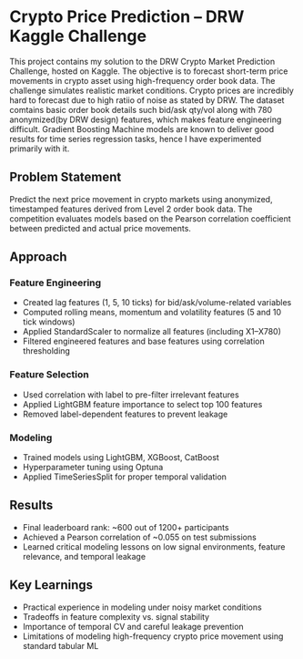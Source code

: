 # Crypto Price Prediction – DRW Kaggle Challenge
This project contains my solution to the DRW Crypto Market Prediction Challenge, hosted on Kaggle. The objective is to forecast short-term price movements in crypto asset using high-frequency order book data. The challenge simulates realistic market conditions. Crypto prices are incredibly hard to forecast due to high ratiio of noise as stated by DRW. The dataset comtains basic order book details such bid/ask qty/vol along with 780 anonymized(by DRW design) features, which makes feature engineering difficult. Gradient Boosting Machine models are known to deliver good results for time series regression tasks, hence I have experimented primarily with it.

## Problem Statement
Predict the next price movement in crypto markets using anonymized, timestamped features derived from Level 2 order book data. The competition evaluates models based on the Pearson correlation coefficient between predicted and actual price movements.

## Approach
### Feature Engineering
- Created lag features (1, 5, 10 ticks) for bid/ask/volume-related variables
- Computed rolling means, momentum and volatility features (5 and 10 tick windows)
- Applied StandardScaler to normalize all features (including X1–X780)
- Filtered engineered features and base features using correlation thresholding

### Feature Selection
- Used correlation with label to pre-filter irrelevant features
- Applied LightGBM feature importance to select top 100 features
- Removed label-dependent features to prevent leakage

### Modeling
- Trained models using LightGBM, XGBoost, CatBoost
- Hyperparameter tuning using Optuna
- Applied TimeSeriesSplit for proper temporal validation

## Results
- Final leaderboard rank: ~600 out of 1200+ participants
- Achieved a Pearson correlation of ~0.055 on test submissions
- Learned critical modeling lessons on low signal environments, feature relevance, and temporal leakage

## Key Learnings
- Practical experience in modeling under noisy market conditions
- Tradeoffs in feature complexity vs. signal stability
- Importance of temporal CV and careful leakage prevention
- Limitations of modeling high-frequency crypto price movement using standard tabular ML
